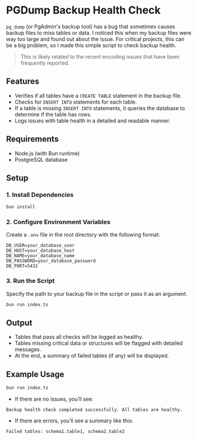 # PGDump Backup Health Check

`pg_dump` (or PgAdmin's backup tool) has a bug that sometimes causes backup files to miss tables or data. I noticed this when my backup files were way too large and found out about the issue. For critical projects, this can be a big problem, so I made this simple script to check backup health.

> This is likely related to the recent encoding issues that have been frequently reported.

## Features
- Verifies if all tables have a `CREATE TABLE` statement in the backup file.
- Checks for `INSERT INTO` statements for each table.
- If a table is missing `INSERT INTO` statements, it queries the database to determine if the table has rows.
- Logs issues with table health in a detailed and readable manner.

## Requirements
- Node.js (with Bun runtime)
- PostgreSQL database

## Setup
### 1. Install Dependencies
```bash
bun install
```

### 2. Configure Environment Variables
Create a `.env` file in the root directory with the following format:

```env
DB_USER=your_database_user
DB_HOST=your_database_host
DB_NAME=your_database_name
DB_PASSWORD=your_database_password
DB_PORT=5432
```

### 3. Run the Script
Specify the path to your backup file in the script or pass it as an argument.

```bash
bun run index.ts
```

## Output
- Tables that pass all checks will be logged as healthy.
- Tables missing critical data or structures will be flagged with detailed messages.
- At the end, a summary of failed tables (if any) will be displayed.

## Example Usage
```bash
bun run index.ts
```
- If there are no issues, you’ll see:
```text
Backup health check completed successfully. All tables are healthy.
```
- If there are errors, you’ll see a summary like this:
```text
Failed tables: schema1.table1, schema2.table2
```


